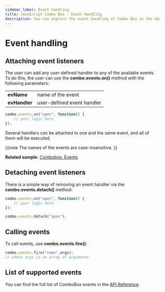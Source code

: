 ```yaml
---
sidebar_label: Event handling
title: JavaScript Combo Box - Event Handling 
description: You can explore the event handling of Combo Box in the documentation of the DHTMLX JavaScript UI library. Browse developer guides and API reference, try out code examples and live demos, and download a free 30-day evaluation version of DHTMLX Suite.
---
```


# Event handling

## Attaching event listeners

The user can add any user-defined handler to any of the available events. To do this, the user can use the **combo.events.on()** method with the following parameters:

<table>
    <tbody>
        <tr>
            <td><b>evName</b></td>
            <td>name of the event</td>
        </tr>
        <tr>
            <td><b>evHandler</b></td>
            <td>user-defined event handler</td>
        </tr>
    </tbody>
</table>

~~~js
combo.events.on("open", function() {
    // your logic here
});
~~~

Several handlers can be attached to one and the same event, and all of them will be executed.

{{note 
The names of the events are case-insensitive.
}}

**Related sample**: [Combobox. Events](https://snippet.dhtmlx.com/n70eqx5l)

## Detaching event listeners

There is a simple way of removing an event handler via the **combo.events.detach()** method:

~~~js
combo.events.on("open", function() {
    // your logic here
});

combo.events.detach("open");
~~~

## Calling events

To call events, use **combo.events.fire()**:

~~~js
combo.events.fire("name",args);
// where args is an array of arguments
~~~

## List of supported events

You can find the full list of ComboBox events in the [API Reference](combobox/api/api_overview.md#events).
